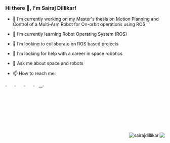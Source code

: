 ### Hi there 👋, I'm Sairaj Dillikar!

- 🔭 I’m currently working on my Master's thesis on Motion Planning and Control of a Multi-Arm Robot for On-orbit operations using ROS
- 🌱 I’m currently learning Robot Operating System (ROS)
- 👯 I’m looking to collaborate on ROS based projects
- 🤔 I’m looking for help with a career in space robotics
- 💬 Ask me about space and robots

-  📫 How to reach me:

  [<img src="https://img.icons8.com/color/48/000000/twitter.png" width="3.5%"/>](https://twitter.com/SairajDillikar)  &nbsp; [<img src="https://img.icons8.com/color/48/000000/linkedin.png" width="3.5%"/>](https://www.linkedin.com/in/sairaj-dillikar/) &nbsp; [<img src="https://img.icons8.com/fluent/48/000000/instagram-new.png" width="3.5%"/>](https://www.instagram.com/sairaj.dillikar/)  &nbsp; <a href="mailto:sairajdillikar@gmail.com"> <img src="https://img.icons8.com/fluent/48/000000/gmail.png" width="3.5%"/> &nbsp; <a href="https://www.youtube.com/@SairajDillikar"> <img src="https://www.flaticon.com/free-icon/youtube_1384060" width="3.5%"/>

<img align="right" src="https://github-readme-stats.vercel.app/api/top-langs/?username=sairajdillikar&theme=radical&layout=compact&size_weight=0.5&count_weight=0.5"/> </p>

<img align="right" src="https://komarev.com/ghpvc/?username=sairajdillikar&label=Profile%20views&color=0e75b6&style=flat" alt="sairajdillikar" /> 
